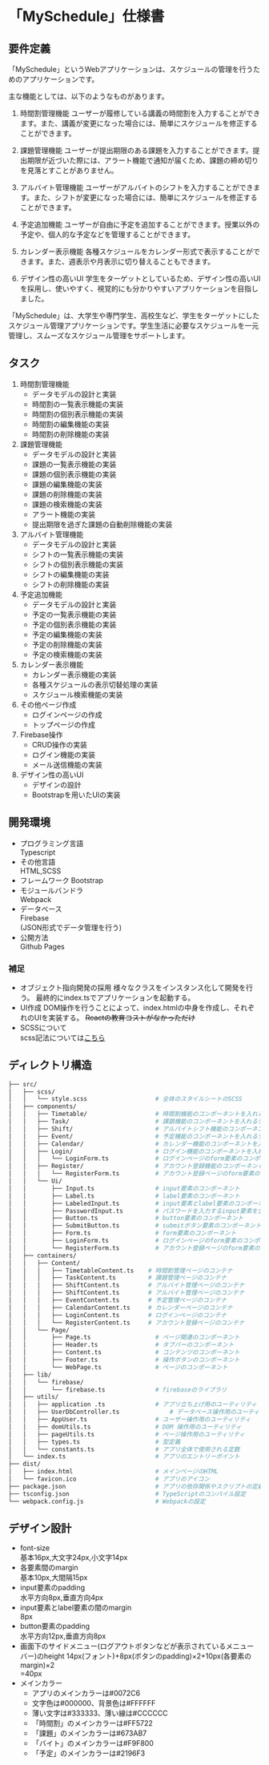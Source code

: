 # 「MySchedule」仕様書
## 要件定義
「MySchedule」というWebアプリケーションは、スケジュールの管理を行うためのアプリケーションです。

主な機能としては、以下のようなものがあります。

1. 時間割管理機能
ユーザーが履修している講義の時間割を入力することができます。また、講義が変更になった場合には、簡単にスケジュールを修正することができます。

1. 課題管理機能
ユーザーが提出期限のある課題を入力することができます。提出期限が近づいた際には、アラート機能で通知が届くため、課題の締め切りを見落とすことがありません。

1. アルバイト管理機能
ユーザーがアルバイトのシフトを入力することができます。また、シフトが変更になった場合には、簡単にスケジュールを修正することができます。

1. 予定追加機能
ユーザーが自由に予定を追加することができます。授業以外の予定や、個人的な予定などを管理することができます。

1. カレンダー表示機能
各種スケジュールをカレンダー形式で表示することができます。また、週表示や月表示に切り替えることもできます。

1. デザイン性の高いUI
学生をターゲットとしているため、デザイン性の高いUIを採用し、使いやすく、視覚的にも分かりやすいアプリケーションを目指しました。

「MySchedule」は、大学生や専門学生、高校生など、学生をターゲットにしたスケジュール管理アプリケーションです。学生生活に必要なスケジュールを一元管理し、スムーズなスケジュール管理をサポートします。

## タスク
1. 時間割管理機能
    - データモデルの設計と実装
    - 時間割の一覧表示機能の実装
    - 時間割の個別表示機能の実装
    - 時間割の編集機能の実装
    - 時間割の削除機能の実装
2. 課題管理機能
    - データモデルの設計と実装
    - 課題の一覧表示機能の実装
    - 課題の個別表示機能の実装
    - 課題の編集機能の実装
    - 課題の削除機能の実装
    - 課題の検索機能の実装
    - アラート機能の実装
    - 提出期限を過ぎた課題の自動削除機能の実装
3. アルバイト管理機能
    - データモデルの設計と実装
    - シフトの一覧表示機能の実装
    - シフトの個別表示機能の実装
    - シフトの編集機能の実装
    - シフトの削除機能の実装
4. 予定追加機能
    - データモデルの設計と実装
    - 予定の一覧表示機能の実装
    - 予定の個別表示機能の実装
    - 予定の編集機能の実装
    - 予定の削除機能の実装
    - 予定の検索機能の実装
5. カレンダー表示機能
    - カレンダー表示機能の実装
    - 各種スケジュールの表示切替処理の実装
    - スケジュール検索機能の実装
6. その他ページ作成
    - ログインページの作成
    - トップページの作成
7. Firebase操作
    - CRUD操作の実装
    - ログイン機能の実装
    - メール送信機能の実装
8. デザイン性の高いUI
    - デザインの設計
    - Bootstrapを用いたUIの実装

## 開発環境
- プログラミング言語  
    Typescript
- その他言語  
    HTML,SCSS
- フレームワーク
    Bootstrap
- モジュールバンドラ  
    Webpack
- データベース  
    Firebase  
    (JSON形式でデータ管理を行う)
- 公開方法  
    Github Pages

### 補足
- オブジェクト指向開発の採用
    様々なクラスをインスタンス化して開発を行う。
    最終的にindex.tsでアプリケーションを起動する。
- UI作成
    DOM操作を行うことによって、index.htmlの中身を作成し、それぞれのUIを実装する。
    ~~Reactの教育コストがなかっただけ~~
- SCSSについて  
scss記法については[こちら](https://webst8.com/blog/sass-scss/#SCSS)

## ディレクトリ構造
```bash
├── src/
│   ├── scss/
│   │   └── style.scss                   # 全体のスタイルシートのSCSS
│   ├── components/
│   │   ├── Timetable/                   # 時間割機能のコンポーネントを入れるディレクトリ
│   │   ├── Task/                        # 課題機能のコンポーネントを入れるディレクトリ
│   │   ├── Shift/                       # アルバイトシフト機能のコンポーネントを入れるディレクトリ
│   │   ├── Event/                       # 予定機能のコンポーネントを入れるディレクトリ
│   │   ├── Calendar/                    # カレンダー機能のコンポーネントを入れるディレクトリ
│   │   ├── Login/                       # ログイン機能のコンポーネントを入れるディレクトリ
│   │   │   └── LoginForm.ts             # ログインページのform要素のコンポーネント
│   │   ├── Register/                    # アカウント登録機能のコンポーネントを入れるディレクトリ
│   │   │   └── RegisterForm.ts          # アカウント登録ページのform要素のコンポーネント
│   │   └── Ui/
│   │       ├── Input.ts                 # input要素のコンポーネント
│   │       ├── Label.ts                 # label要素のコンポーネント
│   │       ├── LabeledInput.ts          # input要素とlabel要素のコンポーネント
│   │       ├── PasswordInput.ts         # パスワードを入力するinput要素を含んだ要素のコンポーネント
│   │       ├── Button.ts                # button要素のコンポーネント
│   │       ├── SubmitButton.ts          # submitボタン要素のコンポーネント
│   │       ├── Form.ts                  # form要素のコンポーネント
│   │       ├── LoginForm.ts             # ログインページのform要素のコンポーネント
│   │       └── RegisterForm.ts          # アカウント登録ページのform要素のコンポーネント
│   ├── containers/
│   │   ├── Content/
│   │   │   ├── TimetableContent.ts    # 時間割管理ページのコンテナ
│   │   │   ├── TaskContent.ts         # 課題管理ページのコンテナ
│   │   │   ├── ShiftContent.ts        # アルバイト管理ページのコンテナ
│   │   │   ├── ShiftContent.ts        # アルバイト管理ページのコンテナ
│   │   │   ├── EventContent.ts        # 予定管理ページのコンテナ
│   │   │   ├── CalendarContent.ts     # カレンダーページのコンテナ
│   │   │   ├── LoginContent.ts        # ログインページのコンテナ
│   │   │   └── RegisterContent.ts     # アカウント登録ページのコンテナ
│   │   └── Page/
│   │       ├── Page.ts                  # ページ関連のコンポーネント
│   │       ├── Header.ts                # タブバーのコンポーネント
│   │       ├── Content.ts               # コンテンツのコンポーネント
│   │       ├── Footer.ts                # 操作ボタンのコンポーネント
│   │       └── WebPage.ts               # ページのコンポーネント
│   ├── lib/
│   │   └── firebase/
│   │       └── firebase.ts              # firebaseのライブラリ
│   ├── utils/
│   │   ├── application .ts              # アプリ立ち上げ用のユーティリティ
│   │   ├── UserDbController.ts              # データベース操作用のユーティリティ
│   │   ├── AppUser.ts                   # ユーザー操作用のユーティリティ
│   │   ├── domUtils.ts                  # DOM 操作用のユーティリティ
│   │   ├── pageUtils.ts                 # ページ操作用のユーティリティ
│   │   ├── types.ts                     # 型定義
│   │   └── constants.ts                 # アプリ全体で使用される定数
│   └── index.ts                         # アプリのエントリーポイント
├── dist/
│   ├── index.html                       # メインページのHTML
│   └── favicon.ico                      # アプリのアイコン
├── package.json                         # アプリの依存関係やスクリプトの定義
├── tsconfig.json                        # TypeScriptのコンパイル設定
└── webpack.config.js                    # Webpackの設定
```

## デザイン設計
- font-size  
    基本16px,大文字24px,小文字14px
- 各要素間のmargin  
    基本10px,大間隔15px
- input要素のpadding  
    水平方向8px,垂直方向4px
- input要素とlabel要素の間のmargin  
    8px
- button要素のpadding  
    水平方向12px,垂直方向8px
- 画面下のサイドメニュー(ログアウトボタンなどが表示されているメニューバー)のheight
    14px(フォント)+8px(ボタンのpadding)×2+10px(各要素のmargin)×2  
    =40px
- メインカラー
    - アプリのメインカラーは#0072C6
    - 文字色は#000000、背景色は#FFFFFF
    - 薄い文字は#333333、薄い線は#CCCCCC
    - 「時間割」のメインカラーは#FF5722
    - 「課題」のメインカラーは#673AB7
    - 「バイト」のメインカラーは#F9F800
    - 「予定」のメインカラーは#2196F3